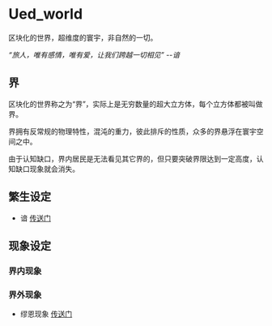 # Ued_world

区块化的世界，超维度的寰宇，非自然的一切。

*“旅人，唯有感情，唯有爱，让我们跨越一切相见”  --谙*

## 界

区块化的世界称之为“界”，实际上是无穷数量的超大立方体，每个立方体都被叫做界。

界拥有反常规的物理特性，混沌的重力，彼此排斥的性质，众多的界悬浮在寰宇空间之中。

由于认知缺口，界内居民是无法看见其它界的，但只要突破界限达到一定高度，认知缺口现象就会消失。


## 繁生设定

* 谙 [传送门](繁生设定/谙.md)

## 现象设定

### 界内现象

### 界外现象

* 缪恩现象 [传送门](现象设定/缪恩现象.md)

